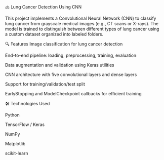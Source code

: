 🫁 Lung Cancer Detection Using CNN

This project implements a Convolutional Neural Network (CNN) to classify lung cancer from grayscale medical images (e.g., CT scans or X-rays). The model is trained to distinguish between different types of lung cancer using a custom dataset organized into labeled folders.

🔍 Features
Image classification for lung cancer detection

End-to-end pipeline: loading, preprocessing, training, evaluation

Data augmentation and validation using Keras utilities

CNN architecture with five convolutional layers and dense layers

Support for training/validation/test split

EarlyStopping and ModelCheckpoint callbacks for efficient training

🛠️ Technologies Used

Python

TensorFlow / Keras

NumPy

Matplotlib

scikit-learn
